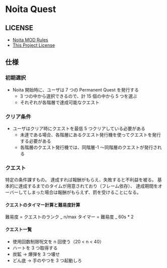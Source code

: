 # Noita Quest

## LICENSE

- [Noita MOD Rules](docs/NOITA_MOD_RULES.md)
- [This Project License](docs/LICENSE.md)

## 仕様

### 初期選択

- Noita 開始時に、ユーザは 7 つの Permanent Quest を発行する
  - 3 つの中から選択できるので、計 15 個の中から 5 つを選ぶ
  - それぞれが各階層で達成可能なクエスト

### クリア条件

- ユーザはクリア時にクエストを最低 5 つクリアしている必要がある
  - 未達である場合、各階層にあるクエスト発行機を使ってクエストを発行する必要がある
  - 各階層のクエスト発行機では、同階層-1 ～同階層のクエストが発行される

### クエスト

特定の条件課すもの。
達成すれば報酬がもらえ、失敗すると不利益を被る。
基本的に達成するまでのタイムが用意されており（フレーム依存）、
達成期間をオーバーしてしまった場合は報酬がもらえず、罰を受けることになる。

#### クエストのタイマー計算と難易度計算

難易度 = クエストのランク _ n/max
タイマー = 難易度 _ 60s \* 2

#### クエスト一覧

- 使用回数制限呪文を n 回使う（20 < n < 40）
- ハートを 3 つ取得する
- 炭鉱 → 爆弾を 3 つ壊せ
- どん底 → 手のやつを 3 つ起動しろ

